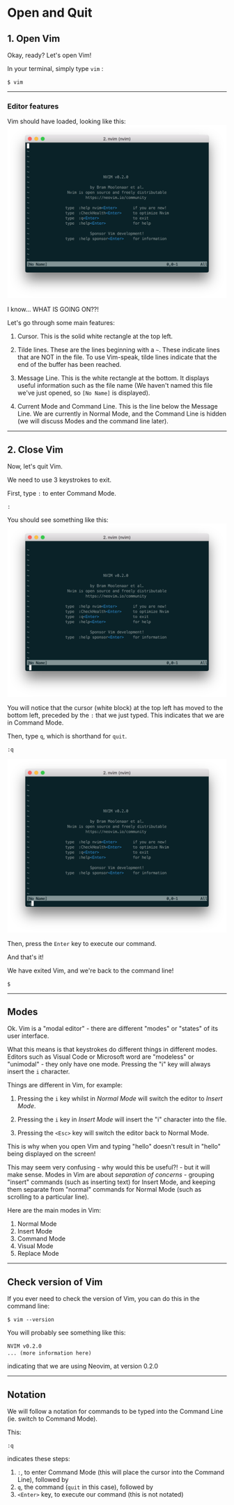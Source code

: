 # Open and Quit


## 1. Open Vim
Okay, ready? Let's open Vim!

In your terminal, simply type `vim` :
```
$ vim
```

---
### Editor features
Vim should have loaded, looking like this:
![Vim welcome screen](/screenshots/start-screen.png)

I know... WHAT IS GOING ON??!

Let's go through some main features:
1. Cursor. This is the solid white rectangle at the top left.

1. Tilde lines. These are the lines beginning with a `~`. These indicate lines that are
NOT in the file. To use Vim-speak, tilde lines indicate that the end of the buffer has been reached.

1. Message Line. This is the white rectangle at the bottom. It displays useful information such as
the file name (We haven't named this file we've just opened, so `[No Name]` is displayed).

1. Current Mode and Command Line. This is the line below the Message Line. We are currently in
Normal Mode, and the Command Line is hidden (we will discuss Modes and the command line later).



---
## 2. Close Vim
Now, let's quit Vim.

We need to use 3 keystrokes to exit.

First, type `:` to enter Command Mode.

```
:
```
You should see something like this:
![Vim welcome screen](/screenshots/command-line.png)

You will notice that the cursor (white block) at the top left has moved to the bottom left,
preceded by the `:` that we just typed. This indicates that we are in Command Mode.

Then, type `q`, which is shorthand for `quit`.
```
:q
```
![Vim welcome screen](/screenshots/command-line-quit.png)

Then, press the `Enter` key to execute our command.



And that's it!

We have exited Vim, and we're back to the command line!

```
$
```


----
## Modes
Ok. Vim is a "modal editor" - there are different "modes" or "states" of its user interface.

What this means is that keystrokes do different things in different modes. Editors such as Visual
Code or Microsoft word are "modeless" or "unimodal" - they only have one mode.
Pressing the "i" key will always insert the `i` character.

Things are different in Vim, for example:
1. Pressing the `i` key whilst in _Normal Mode_ will switch the editor to _Insert Mode_.

2. Pressing the `i` key in _Insert Mode_ will insert the "i" character into the file.

3. Pressing the `<Esc>` key will switch the editor back to Normal Mode.

This is why when you open Vim and typing "hello" doesn't result in "hello" being displayed on
the screen!

This may seem very confusing - why would this be useful?! - but it will make sense. Modes in Vim are
about _*separation of concerns*_ - grouping "insert" commands (such as inserting text) for Insert
Mode, and keeping them separate from "normal" commands for Normal Mode (such as scrolling to
a particular line).

Here are the main modes in Vim:
1. Normal Mode
2. Insert Mode
3. Command Mode
4. Visual Mode
5. Replace Mode


----
## Check version of Vim
If you ever need to check the version of Vim, you can do this in the command line:
```
$ vim --version
```

You will probably see something like this:
```
NVIM v0.2.0
... (more information here)
```
indicating that we are using Neovim, at version 0.2.0

----
## Notation

We will follow a notation for commands to be typed into the Command Line (ie. switch to Command
Mode).

This:
```
:q
```
indicates these steps:
1. `:`, to enter Command Mode (this will place the cursor into the Command Line), followed by
2. `q`, the command (`quit` in this case), followed by
3. `<Enter>` key, to execute our command (this is not notated)

